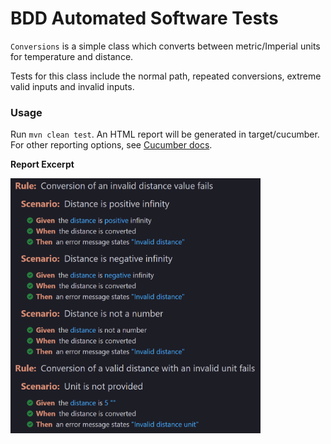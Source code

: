 # BDD Automated Software Tests

`Conversions` is a simple class which converts between metric/Imperial units for temperature and distance.

Tests for this class include the normal path, repeated conversions, extreme valid inputs and invalid inputs.

### Usage
Run `mvn clean test`. An HTML report will be generated in target/cucumber. For other reporting options, see [Cucumber docs](https://cucumber.io/docs/cucumber/reporting/?sbsearch=HTML+reports&lang=java).

**Report Excerpt**

<img src="https://github.com/kkirio/bdd-conversions/blob/main/report-excerpt.png" alt="Report Excerpt" width="400"/>
